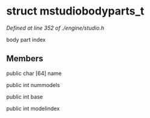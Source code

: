 # struct mstudiobodyparts_t

*Defined at line 352 of ./engine/studio.h*

 body part index



## Members

public char [64] name

public int nummodels

public int base

public int modelindex



